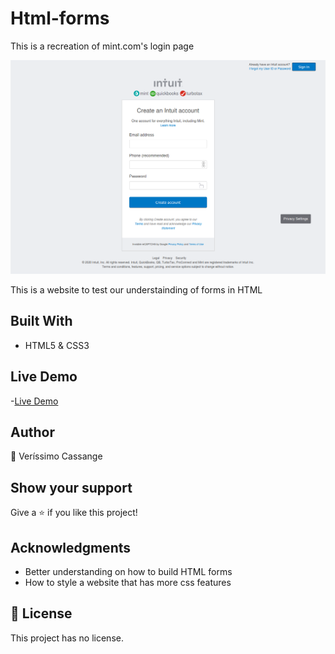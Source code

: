 # Html-forms
This is a recreation of mint.com's login page

![Screenshot](Screenshot.png)

This is a website to test our understainding of forms in HTML

## Built With

- HTML5 & CSS3


## Live Demo
-[Live Demo](https://vec21.github.io/html-form/)

## Author

👤 Veríssimo Cassange

## Show your support

Give a ⭐️ if you like this project!

## Acknowledgments

- Better understanding on how to build HTML forms
- How to style a website that has more css features


## 📝 License

This project has no license.
